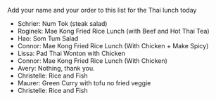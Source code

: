 Add your name and your order to this list for the Thai lunch today


* Schrier: Num Tok (steak salad)
* Roginek: Mae Kong Fried Rice Lunch (with Beef and Hot Thai Tea)
* Hao: Som Tum Salad
* Connor: Mae Kong Fried Rice Lunch (With Chicken  + Make Spicy)
* Lissa: Pad Thai Wonton with Chicken
* Connor: Mae Kong Fried Rice Lunch (With Chicken)
* Avery: Nothing, thank you.
* Christelle: Rice and Fish
* Maurer: Green Curry with tofu no fried veggie
* Christelle: Rice and Fish

